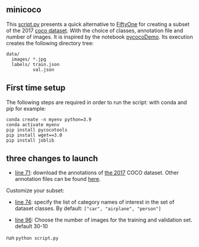 ﻿## minicoco

This [script.py](https://github.com/tikitong/minicoco/blob/main/script.py) presents a quick alternative to [FiftyOne](https://voxel51.com/docs/fiftyone/#fiftyone-library) for creating a subset of the 2017 [coco dataset](https://cocodataset.org/#home). With the choice of classes, annotation file and number of images. It is inspired by the notebook [pycocoDemo](https://github.com/cocodataset/cocoapi/blob/master/PythonAPI/pycocoDemo.ipynb). 
 Its execution creates the following directory tree:
```
data/
  images/ *.jpg
  labels/ train.json
          val.json
```


## First time setup

The following steps are required in order to run the script:
with conda and pip for example:
```
conda create -n myenv python=3.9
conda activate myenv
pip install pycocotools
pip install wget==3.0
pip install joblib
```
## three changes to launch 

- [line 71](https://github.com/tikitong/minicoco/blob/f08573a10beb54d6aae404f2f6f19ebe8b42a7e3/script.py#L71): download the annotations of [the 2017](http://images.cocodataset.org/annotations/annotations_trainval2017.zip) COCO dataset. Other annotation files can be found [here](https://cocodataset.org/#download). 

Customize your subset:

 - [line 74](https://github.com/tikitong/minicoco/blob/f08573a10beb54d6aae404f2f6f19ebe8b42a7e3/script.py#L74): specify the list of category names of interest in the set of dataset classes. By default: `["car", "airplane", "person"]`
 
- [line 96](https://github.com/tikitong/minicoco/blob/f08573a10beb54d6aae404f2f6f19ebe8b42a7e3/script.py#L96): Choose the number of images for the training and validation set. default 30-10

run `python script.py`
